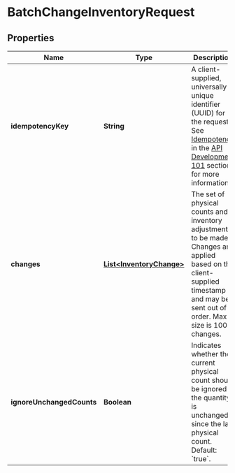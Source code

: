 
# BatchChangeInventoryRequest

## Properties
Name | Type | Description | Notes
------------ | ------------- | ------------- | -------------
**idempotencyKey** | **String** | A client-supplied, universally unique identifier (UUID) for the request.  See [Idempotency](/basics/api101/idempotency) in the [API Development 101](/basics/api101/overview) section for more information. |  [optional]
**changes** | [**List&lt;InventoryChange&gt;**](InventoryChange.md) | The set of physical counts and inventory adjustments to be made. Changes are applied based on the client-supplied timestamp and may be sent out of order. Max size is 100 changes. |  [optional]
**ignoreUnchangedCounts** | **Boolean** | Indicates whether the current physical count should be ignored if the quantity is unchanged since the last physical count. Default: &#x60;true&#x60;. |  [optional]



